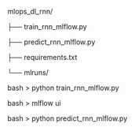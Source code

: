 mlops_dl_rnn/

├── train_rnn_mlflow.py

├── predict_rnn_mlflow.py

├── requirements.txt

└── mlruns/

bash > python train_rnn_mlflow.py

bash > mlflow ui

bash > python predict_rnn_mlflow.py
